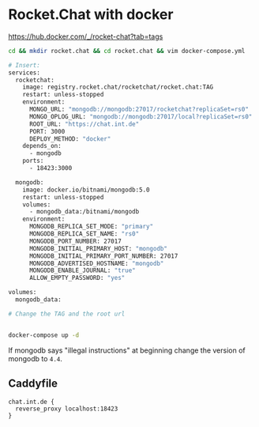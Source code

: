 # Rocket.Chat with docker

<https://hub.docker.com/_/rocket-chat?tab=tags>

```bash
cd && mkdir rocket.chat && cd rocket.chat && vim docker-compose.yml

# Insert:
services:
  rocketchat:
    image: registry.rocket.chat/rocketchat/rocket.chat:TAG
    restart: unless-stopped
    environment:
      MONGO_URL: "mongodb://mongodb:27017/rocketchat?replicaSet=rs0"
      MONGO_OPLOG_URL: "mongodb://mongodb:27017/local?replicaSet=rs0"
      ROOT_URL: "https://chat.int.de"
      PORT: 3000
      DEPLOY_METHOD: "docker"
    depends_on:
      - mongodb
    ports:
      - 18423:3000

  mongodb:
    image: docker.io/bitnami/mongodb:5.0
    restart: unless-stopped
    volumes:
      - mongodb_data:/bitnami/mongodb
    environment:
      MONGODB_REPLICA_SET_MODE: "primary"
      MONGODB_REPLICA_SET_NAME: "rs0"
      MONGODB_PORT_NUMBER: 27017
      MONGODB_INITIAL_PRIMARY_HOST: "mongodb"
      MONGODB_INITIAL_PRIMARY_PORT_NUMBER: 27017
      MONGODB_ADVERTISED_HOSTNAME: "mongodb"
      MONGODB_ENABLE_JOURNAL: "true"
      ALLOW_EMPTY_PASSWORD: "yes"

volumes:
  mongodb_data:

# Change the TAG and the root url


docker-compose up -d
```

If mongodb says "illegal instructions" at beginning change the version of mongodb to `4.4`.

## Caddyfile

```caddyfile
chat.int.de {
  reverse_proxy localhost:18423
}
```
